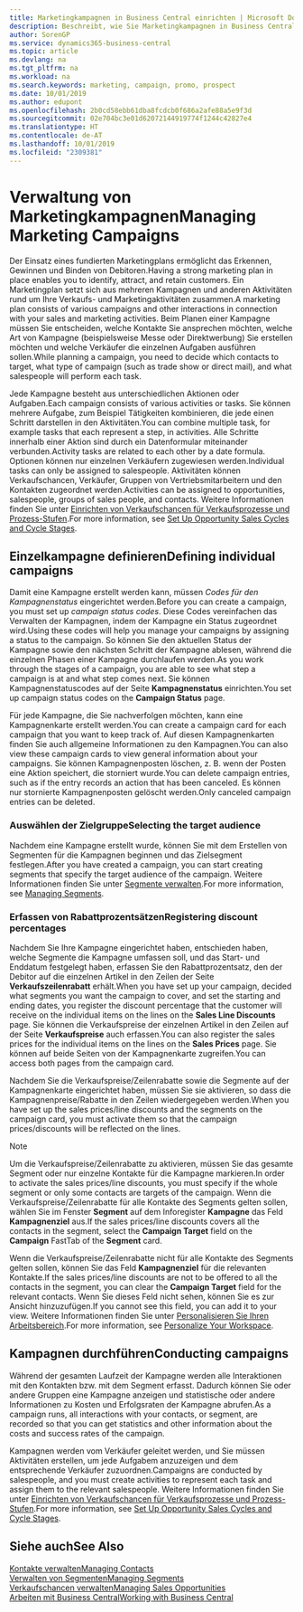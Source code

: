```yaml
---
title: Marketingkampagnen in Business Central einrichten | Microsoft Docs
description: Beschreibt, wie Sie Marketingkampagnen in Business Central einrichten und ausführen, um potenzielle Kunden zu identifizieren und Kunden zu behalten.
author: SorenGP
ms.service: dynamics365-business-central
ms.topic: article
ms.devlang: na
ms.tgt_pltfrm: na
ms.workload: na
ms.search.keywords: marketing, campaign, promo, prospect
ms.date: 10/01/2019
ms.author: edupont
ms.openlocfilehash: 2b0cd58ebb61dba8fcdcb0f686a2afe88a5e9f3d
ms.sourcegitcommit: 02e704bc3e01d62072144919774f1244c42827e4
ms.translationtype: HT
ms.contentlocale: de-AT
ms.lasthandoff: 10/01/2019
ms.locfileid: "2309381"
---
```

# <a name="managing-marketing-campaigns"></a><span data-ttu-id="2c583-103">Verwaltung von Marketingkampagnen</span><span class="sxs-lookup"><span data-stu-id="2c583-103">Managing Marketing Campaigns</span></span>
<span data-ttu-id="2c583-104">Der Einsatz eines fundierten Marketingplans ermöglicht das Erkennen, Gewinnen und Binden von Debitoren.</span><span class="sxs-lookup"><span data-stu-id="2c583-104">Having a strong marketing plan in place enables you to identify, attract, and retain customers.</span></span> <span data-ttu-id="2c583-105">Ein Marketingplan setzt sich aus mehreren Kampagnen und anderen Aktivitäten rund um Ihre Verkaufs- und Marketingaktivitäten zusammen.</span><span class="sxs-lookup"><span data-stu-id="2c583-105">A marketing plan consists of various campaigns and other interactions in connection with your sales and marketing activities.</span></span> <span data-ttu-id="2c583-106">Beim Planen einer Kampagne müssen Sie entscheiden, welche Kontakte Sie ansprechen möchten, welche Art von Kampagne (beispielsweise Messe oder Direktwerbung) Sie erstellen möchten und welche Verkäufer die einzelnen Aufgaben ausführen sollen.</span><span class="sxs-lookup"><span data-stu-id="2c583-106">While planning a campaign, you need to decide which contacts to target, what type of campaign (such as trade show or direct mail), and what salespeople will perform each task.</span></span>

<span data-ttu-id="2c583-107">Jede Kampagne besteht aus unterschiedlichen Aktionen oder Aufgaben.</span><span class="sxs-lookup"><span data-stu-id="2c583-107">Each campaign consists of various activities or tasks.</span></span> <span data-ttu-id="2c583-108">Sie können mehrere Aufgabe, zum Beispiel Tätigkeiten kombinieren, die jede einen Schritt darstellen in den Aktivitäten.</span><span class="sxs-lookup"><span data-stu-id="2c583-108">You can combine multiple task, for example tasks that each represent a step, in activities.</span></span> <span data-ttu-id="2c583-109">Alle Schritte innerhalb einer Aktion sind durch ein Datenformular miteinander verbunden.</span><span class="sxs-lookup"><span data-stu-id="2c583-109">Activity tasks are related to each other by a date formula.</span></span> <span data-ttu-id="2c583-110">Optionen können nur einzelnen Verkäufern zugewiesen werden.</span><span class="sxs-lookup"><span data-stu-id="2c583-110">Individual tasks can only be assigned to salespeople.</span></span> <span data-ttu-id="2c583-111">Aktivitäten können Verkaufschancen, Verkäufer, Gruppen von Vertriebsmitarbeitern und den Kontakten zugeordnet werden.</span><span class="sxs-lookup"><span data-stu-id="2c583-111">Activities can be assigned to opportunities, salespeople, groups of sales people, and contacts.</span></span> <span data-ttu-id="2c583-112">Weitere Informationen finden Sie unter [Einrichten von Verkaufschancen für Verkaufsprozesse und Prozess-Stufen](marketing-how-setup-opportunity-sales-cycles-stages.md).</span><span class="sxs-lookup"><span data-stu-id="2c583-112">For more information, see [Set Up Opportunity Sales Cycles and Cycle Stages](marketing-how-setup-opportunity-sales-cycles-stages.md).</span></span>

## <a name="defining-individual-campaigns"></a><span data-ttu-id="2c583-113">Einzelkampagne definieren</span><span class="sxs-lookup"><span data-stu-id="2c583-113">Defining individual campaigns</span></span>
<span data-ttu-id="2c583-114">Damit eine Kampagne erstellt werden kann, müssen *Codes für den Kampagnenstatus* eingerichtet werden.</span><span class="sxs-lookup"><span data-stu-id="2c583-114">Before you can create a campaign, you must set up *campaign status codes*.</span></span> <span data-ttu-id="2c583-115">Diese Codes vereinfachen das Verwalten der Kampagnen, indem der Kampagne ein Status zugeordnet wird.</span><span class="sxs-lookup"><span data-stu-id="2c583-115">Using these codes will help you manage your campaigns by assigning a status to the campaign.</span></span> <span data-ttu-id="2c583-116">So können Sie den aktuellen Status der Kampagne sowie den nächsten Schritt der Kampagne ablesen, während die einzelnen Phasen einer Kampagne durchlaufen werden.</span><span class="sxs-lookup"><span data-stu-id="2c583-116">As you work through the stages of a campaign, you are able to see what step a campaign is at and what step comes next.</span></span> <span data-ttu-id="2c583-117">Sie können Kampagnenstatuscodes auf der Seite **Kampagnenstatus** einrichten.</span><span class="sxs-lookup"><span data-stu-id="2c583-117">You set up campaign status codes on the **Campaign Status** page.</span></span>

<span data-ttu-id="2c583-118">Für jede Kampagne, die Sie nachverfolgen möchten, kann eine Kampagnenkarte erstellt werden.</span><span class="sxs-lookup"><span data-stu-id="2c583-118">You can create a campaign card for each campaign that you want to keep track of.</span></span> <span data-ttu-id="2c583-119">Auf diesen Kampagnenkarten finden Sie auch allgemeine Informationen zu den Kampagnen.</span><span class="sxs-lookup"><span data-stu-id="2c583-119">You can also view these campaign cards to view general information about your campaigns.</span></span>
<span data-ttu-id="2c583-120">Sie können Kampagnenposten löschen, z. B. wenn der Posten eine Aktion speichert, die storniert wurde.</span><span class="sxs-lookup"><span data-stu-id="2c583-120">You can delete campaign entries, such as if the entry records an action that has been canceled.</span></span> <span data-ttu-id="2c583-121">Es können nur stornierte Kampagnenposten gelöscht werden.</span><span class="sxs-lookup"><span data-stu-id="2c583-121">Only canceled campaign entries can be deleted.</span></span>

### <a name="selecting-the-target-audience"></a><span data-ttu-id="2c583-122">Auswählen der Zielgruppe</span><span class="sxs-lookup"><span data-stu-id="2c583-122">Selecting the target audience</span></span>
<span data-ttu-id="2c583-123">Nachdem eine Kampagne erstellt wurde, können Sie mit dem Erstellen von Segmenten für die Kampagnen beginnen und das Zielsegment festlegen.</span><span class="sxs-lookup"><span data-stu-id="2c583-123">After you have created a campaign, you can start creating segments that specify the target audience of the campaign.</span></span> <span data-ttu-id="2c583-124">Weitere Informationen finden Sie unter [Segmente verwalten](marketing-segments.md).</span><span class="sxs-lookup"><span data-stu-id="2c583-124">For more information, see [Managing Segments](marketing-segments.md).</span></span>

### <a name="registering-discount-percentages"></a><span data-ttu-id="2c583-125">Erfassen von Rabattprozentsätzen</span><span class="sxs-lookup"><span data-stu-id="2c583-125">Registering discount percentages</span></span>
<span data-ttu-id="2c583-126">Nachdem Sie Ihre Kampagne eingerichtet haben, entschieden haben, welche Segmente die Kampagne umfassen soll, und das Start- und Enddatum festgelegt haben, erfassen Sie den Rabattprozentsatz, den der Debitor auf die einzelnen Artikel in den Zeilen der Seite **Verkaufszeilenrabatt** erhält.</span><span class="sxs-lookup"><span data-stu-id="2c583-126">When you have set up your campaign, decided what segments you want the campaign to cover, and set the starting and ending dates, you register the discount percentage that the customer will receive on the individual items on the lines on the **Sales Line Discounts** page.</span></span> <span data-ttu-id="2c583-127">Sie können die Verkaufspreise der einzelnen Artikel in den Zeilen auf der Seite **Verkaufspreise** auch erfassen.</span><span class="sxs-lookup"><span data-stu-id="2c583-127">You can also register the sales prices for the individual items on the lines on the **Sales Prices** page.</span></span> <span data-ttu-id="2c583-128">Sie können auf beide Seiten von der Kampagnenkarte zugreifen.</span><span class="sxs-lookup"><span data-stu-id="2c583-128">You can access both pages from the campaign card.</span></span>

 <span data-ttu-id="2c583-129">Nachdem Sie die Verkaufspreise/Zeilenrabatte sowie die Segmente auf der Kampagnenkarte eingerichtet haben, müssen Sie sie aktivieren, so dass die Kampagnenpreise/Rabatte in den Zeilen wiedergegeben werden.</span><span class="sxs-lookup"><span data-stu-id="2c583-129">When you have set up the sales prices/line discounts and the segments on the campaign card, you must activate them so that the campaign prices/discounts will be reflected on the lines.</span></span>

> [!NOTE]  
>   <span data-ttu-id="2c583-130">Um die Verkaufspreise/Zeilenrabatte zu aktivieren, müssen Sie das gesamte Segment oder nur einzelne Kontakte für die Kampagne markieren.</span><span class="sxs-lookup"><span data-stu-id="2c583-130">In order to activate the sales prices/line discounts, you must specify if the whole segment or only some contacts are targets of the campaign.</span></span> <span data-ttu-id="2c583-131">Wenn die Verkaufspreise/Zeilenrabatte für alle Kontakte des Segments gelten sollen, wählen Sie im Fenster **Segment** auf dem Inforegister **Kampagne** das Feld **Kampagnenziel** aus.</span><span class="sxs-lookup"><span data-stu-id="2c583-131">If the sales prices/line discounts covers all the contacts in the segment, select the **Campaign Target** field on the **Campaign** FastTab of the **Segment** card.</span></span>

<span data-ttu-id="2c583-132">Wenn die Verkaufspreise/Zeilenrabatte nicht für alle Kontakte des Segments gelten sollen, können Sie das Feld **Kampagnenziel** für die relevanten Kontakte.</span><span class="sxs-lookup"><span data-stu-id="2c583-132">If the sales prices/line discounts are not to be offered to all the contacts in the segment, you can clear the **Campaign Target** field for the relevant contacts.</span></span> <span data-ttu-id="2c583-133">Wenn Sie dieses Feld nicht sehen, können Sie es zur Ansicht hinzuzufügen.</span><span class="sxs-lookup"><span data-stu-id="2c583-133">If you cannot see this field, you can add it to your view.</span></span> <span data-ttu-id="2c583-134">Weitere Informationen finden Sie unter [Personalisieren Sie Ihren Arbeitsbereich](ui-personalization-user.md).</span><span class="sxs-lookup"><span data-stu-id="2c583-134">For more information, see [Personalize Your Workspace](ui-personalization-user.md).</span></span>

## <a name="conducting-campaigns"></a><span data-ttu-id="2c583-135">Kampagnen durchführen</span><span class="sxs-lookup"><span data-stu-id="2c583-135">Conducting campaigns</span></span>
<span data-ttu-id="2c583-136">Während der gesamten Laufzeit der Kampagne werden alle Interaktionen mit den Kontakten bzw. mit dem Segment erfasst. Dadurch können Sie oder andere Gruppen eine Kampagne anzeigen und statistische oder andere Informationen zu Kosten und Erfolgsraten der Kampagne abrufen.</span><span class="sxs-lookup"><span data-stu-id="2c583-136">As a campaign runs, all interactions with your contacts, or segment, are recorded so that you can get statistics and other information about the costs and success rates of the campaign.</span></span>

<span data-ttu-id="2c583-137">Kampagnen werden vom Verkäufer geleitet werden, und Sie müssen Aktivitäten erstellen, um jede Aufgabem  anzuzeigen und dem entsprechende Verkäufer zuzuordnen.</span><span class="sxs-lookup"><span data-stu-id="2c583-137">Campaigns are conducted by salespeople, and you must create activities to represent each task and assign them to the relevant salespeople.</span></span> <span data-ttu-id="2c583-138">Weitere Informationen finden Sie unter [Einrichten von Verkaufschancen für Verkaufsprozesse und Prozess-Stufen](marketing-how-setup-opportunity-sales-cycles-stages.md).</span><span class="sxs-lookup"><span data-stu-id="2c583-138">For more information, see [Set Up Opportunity Sales Cycles and Cycle Stages](marketing-how-setup-opportunity-sales-cycles-stages.md).</span></span>

## <a name="see-also"></a><span data-ttu-id="2c583-139">Siehe auch</span><span class="sxs-lookup"><span data-stu-id="2c583-139">See Also</span></span>
[<span data-ttu-id="2c583-140">Kontakte verwalten</span><span class="sxs-lookup"><span data-stu-id="2c583-140">Managing Contacts</span></span>](marketing-contacts.md)  
[<span data-ttu-id="2c583-141">Verwalten von Segmenten</span><span class="sxs-lookup"><span data-stu-id="2c583-141">Managing Segments</span></span>](marketing-segments.md)  
[<span data-ttu-id="2c583-142">Verkaufschancen verwalten</span><span class="sxs-lookup"><span data-stu-id="2c583-142">Managing Sales Opportunities</span></span>](marketing-manage-sales-opportunities.md)  
[<span data-ttu-id="2c583-143">Arbeiten mit  Business Central</span><span class="sxs-lookup"><span data-stu-id="2c583-143">Working with Business Central</span></span>](ui-work-product.md)  
